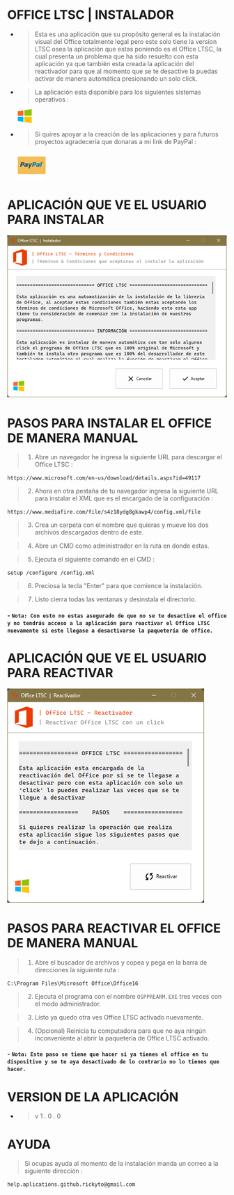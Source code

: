 # OFFICE LTSC | INSTALADOR

- > Esta es una aplicación que su propósito general es la instalación visual del Office totalmente legal pero este solo tiene la version LTSC osea la aplicación que estas poniendo es el Office LTSC, la cual presenta un problema que ha sido resuelto con esta aplicación ya que también esta creada la aplicación del reactivador para que al momento que se te desactive la puedas activar de manera automática presionando un solo click.

- > La aplicación esta disponible para los siguientes sistemas operativos :

  [![Windows](images/windows.png)](https://www.microsoft.com/es-es/software-download/windows10)

- > Si quires apoyar a la creación de las aplicaciones y para futuros proyectos agradecería que donaras a mi link de PayPal :

  [![Windows](paypal.png)](https://paypal.me/xrickytox?country.x=MX&locale.x=es_XC)

#

# APLICACIÓN QUE VE EL USUARIO PARA INSTALAR

<img src='office_app.png'>

#

# PASOS PARA INSTALAR EL OFFICE DE MANERA MANUAL

> 1. Abre un navegador he ingresa la siguiente URL para descargar el Office LTSC :

```
https://www.microsoft.com/en-us/download/details.aspx?id=49117
```

> 2. Ahora en otra pestaña de tu navegador ingresa la siguiente URL para instalar el XML que es el encargado de la configuración :

```
https://www.mediafire.com/file/s4z18ydg8gkawp4/config.xml/file
```

> 3. Crea un carpeta con el nombre que quieras y mueve los dos archivos descargados dentro de este.

> 4. Abre un CMD como administrador en la ruta en donde estas.

> 5. Ejecuta el siguiente comando en el CMD :

```
setup /configure /config.xml
```

> 6. Preciosa la tecla "Enter" para que comience la instalación.

> 7.  Listo cierra todas las ventanas y desinstala el directorio.

#### - `Nota: Con esto no estas asegurado de que no se te desactive el office y no tendrás acceso a la aplicación para reactivar el Office LTSC nuevamente si este llegase a desactivarse la paquetería de office.`

#

# APLICACIÓN QUE VE EL USUARIO PARA REACTIVAR

<img src='office_reactivador_app.png'>

#

# PASOS PARA REACTIVAR EL OFFICE DE MANERA MANUAL

> 1. Abre el buscador de archivos y copea y pega en la barra de direcciones la siguiente ruta :

```
C:\Program Files\Microsoft Office\Office16
```

> 2. Ejecuta el programa con el nombre `OSPPREARM.EXE` tres veces con el modo administrador.

> 3. Listo ya quedo otra ves Office LTSC activado nuevamente.

> 4. (Opcional) Reinicia tu computadora para que no aya ningún inconveniente al abrir la paquetería de Office LTSC activado.

#### - `Nota: Este paso se tiene que hacer si ya tienes el office en tu dispositivo y se te aya desactivado de lo contrario no lo tienes que hacer.`

#

# VERSION DE LA APLICACIÓN

- > v 1 . 0 . 0

#

# AYUDA

> Si ocupas ayuda al momento de la instalación manda un correo a la siguiente dirección :

```
help.aplications.github.rickyto@gmail.com
```
